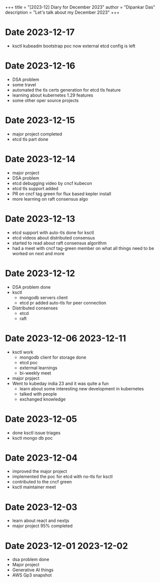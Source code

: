 +++
title = "[2023-12] Diary for December 2023"
author = "Dipankar Das"
description = "Let's talk about my December 2023"
+++

# Date 2023-12-17
* ksctl kubeadm bootstrap poc now external etcd config is left

# Date 2023-12-16
* DSA problem
* some travel
* automated the tls certs generation for etcd tls feature
* learning about kubernetes 1.29 features
* some other oper source projects

# Date 2023-12-15
* major project completed
* etcd tls part done

# Date 2023-12-14
* major project
* DSA problem
* etcd debugging video by cncf kubecon
* etcd tls support added
* PR on cncf tag green for flux based kepler install
* more learning on raft consensus algo

# Date 2023-12-13
* etcd support with auto-tls done for ksctl
* etcd videos about distributed consensus
* started to read about raft consensus algorithm
* had a meet with cncf tag-green member on what all things need to be worked on next and more

# Date 2023-12-12
* DSA problem done
* ksctl
  * mongodb servers client
  * etcd pr added auto-tls for peer connection
* Distributed consenses
  * etcd
  * raft

# Date 2023-12-06 2023-12-11
* ksctl work
  * mongodb client for storage done
  * etcd poc
  * extermal learnings
  * bi-weekly meet
* major prpject
* Went to kubeday india 23 and it was quite a fun
  * learn about some interesting new development in kubernetes
  * talked with people
  * exchanged knowledge

# Date 2023-12-05
* done ksctl issue triages
* ksctl mongo db poc

# Date 2023-12-04
* improved the major project
* implemented the poc for etcd with no-tls for ksctl
* contributed to the cncf green 
* ksctl maintainer meet

# Date 2023-12-03
* learn about react and nextjs
* major project 95% completed

# Date 2023-12-01 2023-12-02
* dsa problem done
* Major project
* Generative AI things
* AWS Gp3 snapshot
